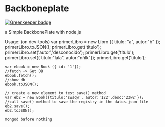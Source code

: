 Backboneplate
=============

[![Greenkeeper badge](https://badges.greenkeeper.io/ayxos/Backboneplate.svg)](https://greenkeeper.io/)

a Simple BackbonePlate with node.js

Usage:
  (on dev-tools)
    var primerLibro = new Libro ({ titulo: "a", autor:"b" });
    primerLibro.toJSON();
    primerLibro.get('titulo');
    primerLibro.set('autor','desconocido');
    primerLibro.get('titulo');
    primerLibro.set({ titulo:"lala", autor:"nñlk"});
    primerLibro.get('titulo');

    var ebook = new Book ({ id: '1'});
    //fetch -> Get DB
    ebook.fetch();
    //show db
    ebook.toJSON();

    // create a new element to test save() method
    var eb2 = new Book({titulo:'swsqw', autor:'122',desc:'23w2'});
    //call save() method to save the registry in the datos.json file
    eb2.save();
    eb2.toJSON();

    mongod bafore nothing

